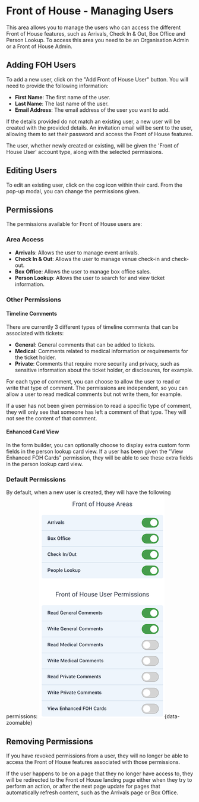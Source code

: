 # Front of House - Managing Users

This area allows you to manage the users who can access the different Front of House features, such as Arrivals, Check In & Out, Box Office and Person Lookup.
To access this area you need to be an Organisation Admin or a Front of House Admin.

## Adding FOH Users

To add a new user, click on the "Add Front of House User" button. You will need to provide the following information:
-  **First Name**: The first name of the user.
-  **Last Name**: The last name of the user.
-  **Email Address**: The email address of the user you want to add.

If the details provided do not match an existing user, a new user will be created with the provided details. 
An invitation email will be sent to the user, allowing them to set their password and access the Front of House features.

The user, whether newly created or existing, will be given the 'Front of House User' account type, along with the selected permissions.

## Editing Users

To edit an existing user, click on the cog icon within their card. 
From the pop-up modal, you can change the permissions given. 

## Permissions

The permissions available for Front of House users are:

### Area Access
- **Arrivals**: Allows the user to manage event arrivals.
- **Check In & Out**: Allows the user to manage venue check-in and check-out.
- **Box Office**: Allows the user to manage box office sales.
- **Person Lookup**: Allows the user to search for and view ticket information.

### Other Permissions
#### Timeline Comments
There are currently 3 different types of timeline comments that can be associated with tickets:
- **General**: General comments that can be added to tickets.
- **Medical**: Comments related to medical information or requirements for the ticket holder.
- **Private**: Comments that require more security and privacy, such as sensitive information about the ticket holder, or disclosures, for example.

For each type of comment, you can choose to allow the user to read or write that type of comment.
The permissions are independent, so you can allow a user to read medical comments but not write them, for example.

If a user has not been given permission to read a specific type of comment, they will only see that someone has left a comment of that type. 
They will not see the content of that comment. 

#### Enhanced Card View
In the form builder, you can optionally choose to display extra custom form fields in the person lookup card view.
If a user has been given the "View Enhanced FOH Cards" permission, they will be able to see these extra fields in the person lookup card view.

### Default Permissions
By default, when a new user is created, they will have the following permissions:
![Default permissions for a new FOH User](../images/foh-managing-users-default-permissions.png){data-zoomable}

## Removing Permissions
If you have revoked permissions from a user, they will no longer be able to access the Front of House features associated with those permissions.

If the user happens to be on a page that they no longer have access to, they will be redirected to the Front of House landing page either when they try to perform an action, or after the next page update for pages that automatically refresh content, such as the Arrivals page or Box Office.